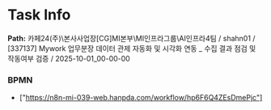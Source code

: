 # Task Info

**Path:** 카페24(주)\본사사업장\[CG]MI본부\MI인프라그룹\AI인프라4팀 / shahn01 / [337137] Mywork 업무분장 데이터 관제 자동화 및 시각화 연동 _ 수집 결과 점검 및 작동여부 검증 / 2025-10-01_00-00-00

### BPMN
- ["https://n8n-mi-039-web.hanpda.com/workflow/hp6F6Q4ZEsDmePjc"]

